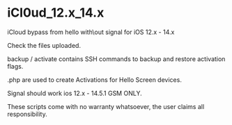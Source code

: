 # iCl0ud_12.x_14.x
iCloud bypass from hello with\out signal for iOS 12.x - 14.x

Check the files uploaded.

backup / activate contains SSH commands to backup and restore activation flags.

.php are used to create Activations for Hello Screen devices.

Signal should work ios 12.x - 14.5.1 GSM ONLY.

These scripts come with no warranty whatsoever, the user claims all responsibility.
